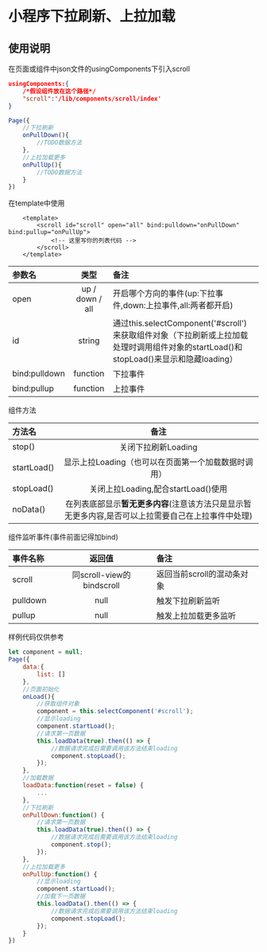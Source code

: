 # 小程序下拉刷新、上拉加载

## 使用说明

在页面或组件中json文件的usingComponents下引入scroll
``` json
usingComponents:{
	/*假设组件放在这个路径*/
	"scroll":'/lib/components/scroll/index'
}
```
``` javascript
Page({
	//下拉刷新
	onPullDown(){
		//TODO数据方法
	},
	//上拉加载更多
	onPullUp(){
		//TODO数据方法
	}
})
```
在template中使用
```htmlbars
	<template>
		<scroll id="scroll" open="all" bind:pulldown="onPullDown" bind:pullup="onPullUp">
			<!-- 这里写你的列表代码 -->
		</scroll>
	</template>
```
| 参数名     |    类型  |备注  |
| :-------- | :--------: |:-- |
| open		| up / down / all |开启哪个方向的事件(up:下拉事件,down:上拉事件,all:两者都开启)|
| id		| string | 通过this.selectComponent('#scroll')来获取组件对象（下拉刷新或上拉加载处理时调用组件对象的startLoad()和stopLoad()来显示和隐藏loading）
| bind:pulldown|   function | 下拉事件|
| bind:pullup|    function | 上拉事件 |

组件方法

| 	方法名     |   备注  	|
| :-------- | :--------:  |
| 	stop()		| 关闭下拉刷新Loading |
| 	startLoad()	|  显示上拉Loading（也可以在页面第一个加载数据时调用） |
| 	stopLoad() 	|关闭上拉Loading,配合startLoad()使用	|
| 	noData() 		| 在列表底部显示**暂无更多内容**(注意该方法只是显示暂无更多内容,是否可以上拉需要自己在上拉事件中处理)	|

组件监听事件(事件前面记得加bind)

| 	事件名称     	|   返回值  		|备注|
| :-------- | :--------: |:-- |
|	scroll	|同scroll-view的bindscroll	|返回当前scroll的混动条对象|
|	pulldown|null|触发下拉刷新监听|
|	pullup|null|触发上拉加载更多监听|

样例代码仅供参考
```javascript
let component = null;
Page({
	data:{
		list: []
	},
	//页面初始化
	onLoad(){
		//获取组件对象
		component = this.selectComponent('#scroll');
		//显示loading
		component.startLoad();
		//请求第一页数据
		this.loadData(true).then(() => {
			//数据请求完成后需要调用该方法结束loading
			component.stopLoad();
		});
	},
	//加载数据
	loadData:function(reset = false) {
		...
	},
	//下拉刷新
	onPullDown:function() {
		//请求第一页数据
		this.loadData(true).then(() => {
			//数据请求完成后需要调用该方法结束loading
			component.stop();
		});
	},
	//上拉加载更多
	onPullUp:function() {
		//显示loading
		component.startLoad();
		//加载下一页数据
		this.loadData().then(() => {
			//数据请求完成后需要调用该方法结束loading
			component.stopLoad();
		});
	}
})
```
